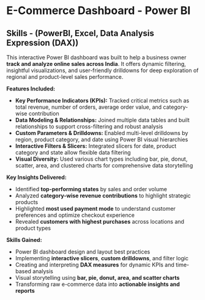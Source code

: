 # E-Commerce Dashboard - Power BI
## Skills - (PowerBI, Excel, Data Analysis Expression (DAX))

This interactive Power BI dashboard was built to help a business owner **track and analyze online sales across India**. It offers dynamic filtering, insightful visualizations, and user-friendly drilldowns for deep exploration of regional and product-level sales performance.

**Features Included:**

- **Key Performance Indicators (KPIs):** Tracked critical metrics such as total revenue, number of orders, average order value, and category-wise contribution  
- **Data Modeling & Relationships:** Joined multiple data tables and built relationships to support cross-filtering and robust analysis  
- **Custom Parameters & Drilldowns:** Enabled multi-level drilldowns by region, product category, and date using Power BI visual hierarchies  
- **Interactive Filters & Slicers:** Integrated slicers for date, product category and state allow flexible data filtering  
- **Visual Diversity:** Used various chart types including bar, pie, donut, scatter, area, and clustered charts for comprehensive data storytelling
  
**Key Insights Delivered:**

- Identified **top-performing states** by sales and order volume  
- Analyzed **category-wise revenue contributions** to highlight strategic products  
- Highlighted **most used payment mode** to understand customer preferences and optimize checkout experience
- Revealed **customers with highest purchases** across locations and product types
  
**Skills Gained:**

- Power BI dashboard design and layout best practices  
- Implementing **interactive slicers**, **custom drilldowns**, and filter logic  
- Creating and interpreting **DAX measures** for dynamic KPIs and time-based analysis  
- Visual storytelling using **bar, pie, donut, area, and scatter charts**  
- Transforming raw e-commerce data into **actionable insights and reports**
  
